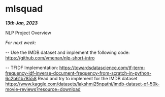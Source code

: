 # mlsquad

_**13th Jan, 2023**_

NLP Project Overview

*For next week:*

-- Use the IMDB dataset and implement the following code: https://github.com/vmenan/nlp-short-intro

-- TFIDF Implementation: https://towardsdatascience.com/tf-term-frequency-idf-inverse-document-frequency-from-scratch-in-python-6c2b61b78558 Read and try to implement for the IMDB dataset https://www.kaggle.com/datasets/lakshmi25npathi/imdb-dataset-of-50k-movie-reviews?resource=download
